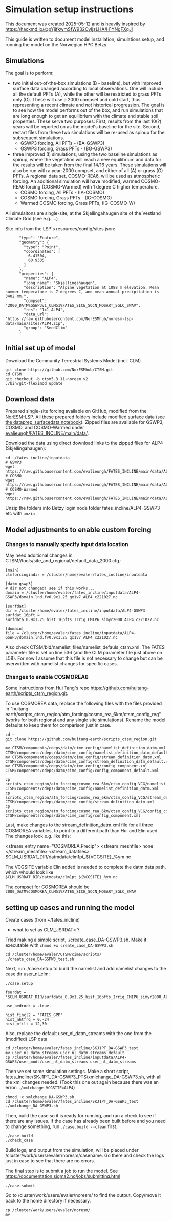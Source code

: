 # Simulation setup instructions

This document was created 2025-05-12 and is heavily inspired by https://hackmd.io/@pYjjfkwmSfW932OvIjzLHA/H1YNgFXqJl

This guide is written to document model installation, simulations setup, and running the model on the Norwegian HPC Betzy. 

## Simulations

The goal is to perform:

* two initial out-of-the-box simulations (B - baseline), but with improved surface data changed according to local observations. One will include all the default PFTs (A), while the other will be restricted to grass PFTs only (G). These will use a 2000 compset and cold start, thus representing a recent climate and *not* historical progression. The goal is to see how the model performs out of the box, and run simulations that are long enough to get an equilibrium with the climate and stable soil properties. These serve two purposes: First, results from the last 10(?) years will be reported on as the model's baseline for the site. Second, restart files from these two simulations will be re-used as spinup for the subsequent simulations.
	* GSWP3 forcing, All PFTs - (BA-GSWP3)
	* GSWP3 forcing, Grass PFTs - (BG-GSWP3)
* three improved (I) simulations, using the two baseline simulations as spinup, where the vegetation will reach a new equilibrium and data for the results will be taken from the final 14/16 years. These simulations will also be run with a year-2000 compset, and either of all (A) or grass (G) PFTs. A regional data set, COSMO-REA6, will be used as atmospheric forcing. An additional simulation will have  modified, warmed COSMO-REA6 forcing (COSMO-Warmed) with 1 degree C higher temperature.
	* COSMO forcing, All PFTs - (IA-COSMO)
	* COSMO forcing, Grass PFTs - (IG-COSMO)
	* Warmed COSMO forcing, Grass PFTs, (IG-COSMO-W)
	
All simulaitons are single-site, at the Skjellingahaugen site of the Vestland Climate Grid (see e.g. ...)

Site info from the LSP's resources/config/sites.json:
```
      "type": "Feature",
      "geometry": {
        "type": "Point",
        "coordinates": [
          6.41504,
          60.9335
        ]
      },
      "properties": {
        "name": "ALP4",
        "long_name": "Skjellingahaugen",
        "description": "Alpine vegetation at 1088 m elevation. Mean summer temperature is 7 degrees C, and mean annual precipitation is 3402 mm.",
        "compset": "2000_DATM%GSWP3v1_CLM51%FATES_SICE_SOCN_MOSART_SGLC_SWAV",
        "res": "1x1_ALP4",
        "data_url": "https://raw.githubusercontent.com/NorESMhub/noresm-lsp-data/main/sites/ALP4.zip",
        "group": "SeedClim"
      }
```


## Initial set up of model 

Download the Community Terrestrial Systems Model (incl. CLM)

```
git clone https://github.com/NorESMhub/CTSM.git
cd CTSM
git checkout -b ctsm5.3.11-noresm_v2
./bin/git-fleximod update

```

## Download data

Prepared single-site forcing available on GitHub, modified from the [NorESM-LSP](). All these prepared folders include modified surface data (see [the dataprep_surfacedata notebook](https://github.com/evalieungh/FATES_INCLINE/blob/main/src/data_handling/dataprep_surfacedata.ipynb)). Zipped files are available for GSWP3, COSMO, and COSMO-Warmed under [evalieungh/FATES_INCLINE/main/data/](https://github.com/evalieungh/FATES_INCLINE/tree/main/data).

Download the data using direct download links to the zipped files for ALP4 (Skjellingahaugen):

```
cd ~/fates_incline/inputdata
# GSWP3
wget https://raw.githubusercontent.com/evalieungh/FATES_INCLINE/main/data/ALP4.zip
# COSMO
wget https://raw.githubusercontent.com/evalieungh/FATES_INCLINE/main/data/ALP4_cosmorea_noleap.zip
# COSMO-Warmed
wget https://raw.githubusercontent.com/evalieungh/FATES_INCLINE/main/data/ALP4_cosmorea_warmed.zip

```

Unzip the folders into Betzy login node folder fates_incline/ALP4-GSWP3 etc with `unzip`

## Model adjustments to enable custom forcing

### Changes to manually specify input data location


May need additional changes in CTSM//tools/site_and_regional/default_data_2000.cfg.:

```
[main]
clmforcingindir = /cluster/home/evaler/fates_incline/inputdata

[datm_gswp3]
# dir not changed! see if this works... 
domain = /cluster/home/evaler/fates_incline/inputdata/ALP4-GSWP3/domain.lnd.fv0.9x1.25_gx1v7_ALP4_c221027.nc

[surfdat]
dir = /cluster/home/evaler/fates_incline/inputdata/ALP4-GSWP3
surfdat_16pft = surfdata_0.9x1.25_hist_16pfts_Irrig_CMIP6_simyr2000_ALP4_c221027.nc

[domain]
file = /cluster/home/evaler/fates_incline/inputdata/ALP4-GSWP3/domain.lnd.fv0.9x1.25_gx1v7_ALP4_c221027.nc
```

Also check CTSM/bld/namelist_files/namelist_defauls_ctsm.xml. 
The FATES parameter file is set on line 536 (and the CLM parameter file just above on L58). For now I assume that this file is not necessary to change but can be overwritten with namelist changes for specific cases.

### Changes to enable COSMOREA6
Some instructions from Hui Tang's repo https://github.com/huitang-earth/scripts_ctsm_region.git. 

To use COSMOREA data, replace the following files with the files provided in "huitang-earth/scripts_ctsm_region/atm_forcing/cosmo_rea_6km/ctsm_config_reg" (works for both regional and any single site simulations). Rename the model defaults to keep them for comparison just in case. 

```
cd ~
git clone https://github.com/huitang-earth/scripts_ctsm_region.git

mv CTSM/components/cdeps/datm/cime_config/namelist_definition_datm.xml CTSM/components/cdeps/datm/cime_config/namelist_definition_datm_default.xml
mv CTSM/components/cdeps/datm/cime_config/stream_definition_datm.xml CTSM/components/cdeps/datm/cime_config/stream_definition_datm_default.xml
mv CTSM/components/cdeps/datm/cime_config/config_component.xml CTSM/components/cdeps/datm/cime_config/config_component_default.xml

cp scripts_ctsm_region/atm_forcing/cosmo_rea_6km/ctsm_config_VCG/namelist_definition_datm.xml CTSM/components/cdeps/datm/cime_config/namelist_definition_datm.xml
cp scripts_ctsm_region/atm_forcing/cosmo_rea_6km/ctsm_config_VCG/stream_definition_datm.xml CTSM/components/cdeps/datm/cime_config/stream_definition_datm.xml
cp scripts_ctsm_region/atm_forcing/cosmo_rea_6km/ctsm_config_VCG/config_component.xml CTSM/components/cdeps/datm/cime_config/config_component.xml

```

Last, make changes to the stream_definition_datm.xml file for all three COSMOREA variables, to point to a different path than Hui and Elin used. The changes look e.g. like this:

  <stream_entry name="COSMOREA.Precip">
    <stream_meshfile>
      <meshfile>none</meshfile>
    </stream_meshfile>
    <stream_datafiles>
      <file first_year="1995" last_year="2018">$CLM_USRDAT_DIR/datmdata/clm1pt_${VCGSITE}_%ym.nc</file>

The VCGSITE variable Elin added is needed to complete the datm data path, which whould look like `$CLM_USRDAT_DIR/datmdata/clm1pt_${VCGSITE}_%ym.nc`

The compset for COSMOREA should be `2000_DATM%COSMOREA_CLM51%FATES_SICE_SOCN_MOSART_SGLC_SWAV`

## setting up cases and running the model

Create cases (from ~/fates_incline)

 - what to set as CLM_USRDAT= ?

Tried making a simple script, ./create_case_DA-GSWP3.sh. Make it executable with `chmod +x create_case_DA-GSWP3.sh`. 

```
cd /cluster/home/evaler/CTSM/cime/scripts/
./create_case_DA-GSPW3_test.sh
```

Next, run ./case.setup to build the namelist and add namelist changes to the case dir user_nl_clm:

```
./case.setup

fsurdat = '$CLM_USRDAT_DIR/surfdata_0.9x1.25_hist_16pfts_Irrig_CMIP6_simyr2000_ALP4_c221027.nc'

use_bedrock = .true.

hist_fincl2 = 'FATES_GPP'
hist_nhtfrq = 0,-24
hist_mfilt = 12,30

```

Also, replace the default user_nl_datm_streams with the one from the (modified) LSP data

```
cd /cluster/home/evaler/fates_incline/SKJ1PT_DA-GSWP3_test
mv user_nl_datm_streams user_nl_datm_streams_default
cp /cluster/home/evaler/fates_incline/inputdata/ALP4-GSWP3/user_mods/user_nl_datm_streams user_nl_datm_streams
```

Then we set some simulation settings. Make a short script, fates_incline/SKJ1PT_DA-GSWP3_PTS/xmlchange_DA-GSWP3.sh, with all the xml changes needed. (Took this one out again because there was an error: `./xmlchange VCGSITE=ALP4`)

```
chmod +x xmlchange_DA-GSWP3.sh
cd /cluster/home/evaler/fates_incline/SKJ1PT_DA-GSWP3_test
./xmlchange_DA-GSWP3.sh
```

Then, build the case so it is ready for running, and run a check to see if there are any issues. If the case has already been built before and you need to change something, run `./case.build --clean` first.

```
./case.build
./check_case

```
Build logs, and output from the simulation, will be placed under /cluster/work/users/evaler/noresm/casename. 
Go there and check the logs just in case to see that there are no errors. 

The final step is to submit a job to run the model. See https://documentation.sigma2.no/jobs/submitting.html

```
./case.submit
```

Go to /cluster/work/users/evaler/noresm/ to find the output. Copy/move it back to the home directory if necessary. 

```
cp /cluster/work/users/evaler/noresm/
mv

```

